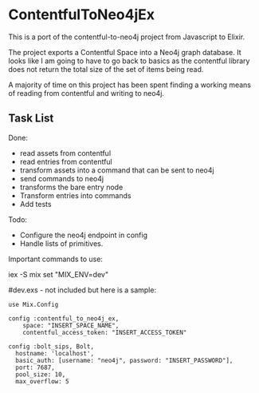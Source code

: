 # ContentfulToNeo4jEx

This is a port of the contentful-to-neo4j project from Javascript to Elixir.

The project exports a Contentful Space into a Neo4j graph database.
It looks like I am going to have to go back to basics as the contentful library does not
return the total size of the set of items being read. 

A majority of time on this project has been spent finding a working means of reading from contentful and writing to neo4j.

## Task List

Done:

- read assets from contentful
- read entries from contentful
- transform assets into a command that can be sent to neo4j
- send commands to neo4j
- transforms the bare entry node
- Transform entries into commands
- Add tests

Todo:

- Configure the neo4j endpoint in config
- Handle lists of primitives.

Important commands to use:

iex -S mix
set "MIX_ENV=dev"


#dev.exs - not included but here is a sample:
```
use Mix.Config

config :contentful_to_neo4j_ex,
    space: "INSERT_SPACE_NAME",
    contentful_access_token: "INSERT_ACCESS_TOKEN"

config :bolt_sips, Bolt,
  hostname: 'localhost',
  basic_auth: [username: "neo4j", password: "INSERT_PASSWORD"],
  port: 7687,
  pool_size: 10,
  max_overflow: 5  
```